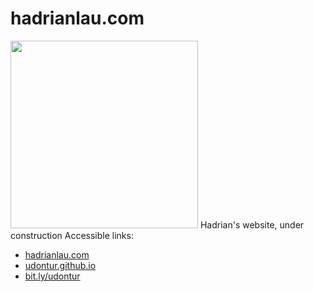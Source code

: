 # hadrianlau.com
[<img width="300px" src="https://github.com/udontur/udontur/blob/a3476a7090350c817b33d647447e680a664c4895/repositories/website.png"/>](https://github.com/udontur)
Hadrian's website, under construction
Accessible links: 
- [hadrianlau.com](https://hadrianlau.com)
- [udontur.github.io](https://udontur.github.io)
- [bit.ly/udontur](https://bit.ly/udontur)
